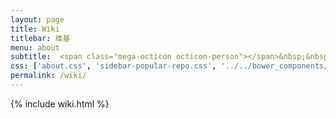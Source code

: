 ```yaml
---
layout: page
title: Wiki
titlebar: 维基
menu: about
subtitle:  <span class="mega-octicon octicon-person"></span>&nbsp;&nbsp; 人越学越觉得自己无知~
css: ['about.css', 'sidebar-popular-repo.css', '../../bower_components/flag-icon-css/css/flag-icon.min.css']
permalink: /wiki/
---
```


{% include wiki.html %}
